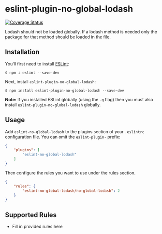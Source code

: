 # eslint-plugin-no-global-lodash

[![Coverage Status](https://coveralls.io/repos/github/adalbertoteixeira/eslint-plugin-no-global-lodash/badge.svg?branch=master)](https://coveralls.io/github/adalbertoteixeira/eslint-plugin-no-global-lodash?branch=master)

Lodash should not be loaded globally. If a lodash method is needed only the package for that method should be loaded in the file.

## Installation

You'll first need to install [ESLint](http://eslint.org):

```
$ npm i eslint --save-dev
```

Next, install `eslint-plugin-no-global-lodash`:

```
$ npm install eslint-plugin-no-global-lodash --save-dev
```

**Note:** If you installed ESLint globally (using the `-g` flag) then you must also install `eslint-plugin-no-global-lodash` globally.

## Usage

Add `eslint-no-global-lodash` to the plugins section of your `.eslintrc` configuration file. You can omit the `eslint-plugin-` prefix:

```json
{
    "plugins": [
        "eslint-no-global-lodash"
    ]
}
```


Then configure the rules you want to use under the rules section.

```json
{
    "rules": {
        "eslint-no-global-lodash/no-global-lodash": 2
    }
}
```

## Supported Rules

* Fill in provided rules here





